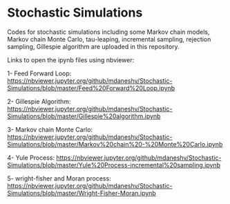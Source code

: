 # Stochastic Simulations

Codes for stochastic simulations including some Markov chain models, Markov chain Monte Carlo, tau-leaping, incremental sampling, rejection sampling, Gillespie algorithm are uploaded in this repository.

Links to open the ipynb files using nbviewer:

1- Feed Forward Loop: https://nbviewer.jupyter.org/github/mdaneshv/Stochastic-Simulations/blob/master/Feed%20Forward%20Loop.ipynb

2- Gillespie Algorithm: https://nbviewer.jupyter.org/github/mdaneshv/Stochastic-Simulations/blob/master/Gillespie%20algorithm.ipynb

3- Markov chain Monte Carlo: https://nbviewer.jupyter.org/github/mdaneshv/Stochastic-Simulations/blob/master/Markov%20chain%20-%20Monte%20Carlo.ipynb

4- Yule Process: https://nbviewer.jupyter.org/github/mdaneshv/Stochastic-Simulations/blob/master/Yule%20Process-incremental%20sampling.ipynb

5- wright-fisher and Moran process: https://nbviewer.jupyter.org/github/mdaneshv/Stochastic-Simulations/blob/master/Wright-Fisher-Moran.ipynb
